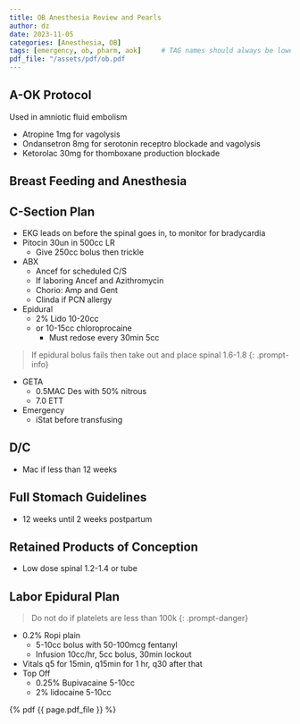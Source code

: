 ```yaml
---
title: OB Anesthesia Review and Pearls
author: dz  
date: 2023-11-05
categories: [Anesthesia, OB]
tags: [emergency, ob, pharm, aok]     # TAG names should always be lowercase
pdf_file: "/assets/pdf/ob.pdf
---
```

## A-OK Protocol

Used in amniotic fluid embolism

- Atropine 1mg for vagolysis
- Ondansetron 8mg for serotonin receptro blockade and vagolysis
- Ketorolac 30mg for thomboxane production blockade

## Breast Feeding and Anesthesia

## C-Section Plan

- EKG leads on before the spinal goes in, to monitor for bradycardia
- Pitocin 30un in 500cc LR
  - Give 250cc bolus then trickle
- ABX
  - Ancef for scheduled C/S
  - If laboring Ancef and Azithromycin
  - Chorio: Amp and Gent
  - Clinda if PCN allergy
- Epidural
  - 2% Lido 10-20cc
  - or 10-15cc chloroprocaine
    - Must redose every 30min 5cc
  
> If epidural bolus fails then take out and place spinal 1.6-1.8
{: .prompt-info}

- GETA
  - 0.5MAC Des with 50% nitrous
  - 7.0 ETT
- Emergency
  - iStat before transfusing

## D/C

- Mac if less than 12 weeks

## Full Stomach Guidelines

- 12 weeks until 2 weeks postpartum

## Retained Products of Conception

- Low dose spinal 1.2-1.4 or tube

## Labor Epidural Plan

> Do not do if platelets are less than 100k
{: .prompt-danger}

- 0.2% Ropi plain
  - 5-10cc bolus with 50-100mcg fentanyl
  - Infusion 10cc/hr, 5cc bolus, 30min lockout
- Vitals q5 for 15min, q15min for 1 hr, q30 after that
- Top Off
  - 0.25% Bupivacaine 5-10cc
  - 2% lidocaine 5-10cc

{% pdf {{ page.pdf_file }} %}
